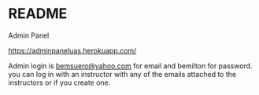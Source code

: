 # README

Admin Panel

https://adminpaneluas.herokuapp.com/

Admin login is bemsuero@yahoo.com for email and bemilton for password. you can log in with an instructor with any of the emails attached to the instructors or if you create one.
